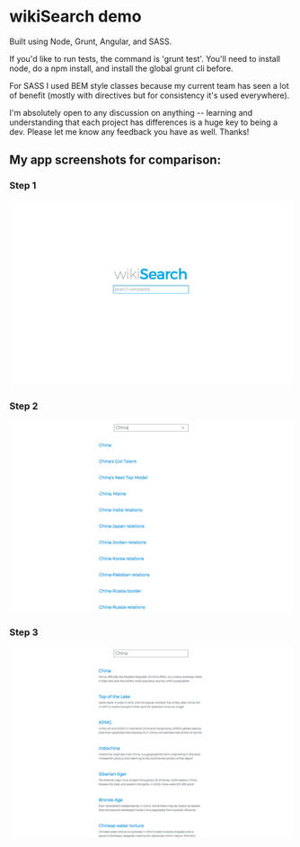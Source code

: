 # wikiSearch demo

Built using Node, Grunt, Angular, and SASS.

If you'd like to run tests, the command is 'grunt test'. You'll need to install node, do a npm install, and install the global grunt cli before.

For SASS I used BEM style classes because my current team has seen a lot of benefit (mostly with directives but for consistency it's used everywhere). 

I'm absolutely open to any discussion on anything -- learning and understanding that each project has differences is a huge key to being a dev. Please let me know any feedback you have as well. Thanks! 

## My app screenshots for comparison:

### Step 1
![alt text](images/Step1.png)

### Step 2
![alt text](images/Step2.png)

### Step 3
![alt text](images/Step3.png)
